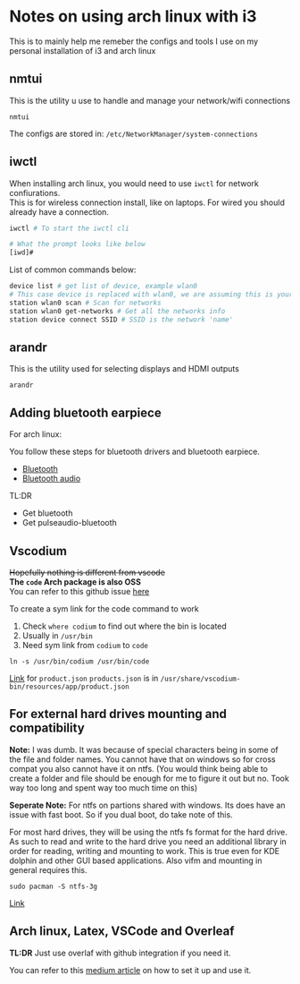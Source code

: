 # Notes on using arch linux with i3  
This is to mainly help me remeber the configs and tools I use on my personal installation of i3 and arch linux  

## nmtui
This is the utility u use to handle and manage your network/wifi connections
```
nmtui
```

The configs are stored in: `/etc/NetworkManager/system-connections`

## iwctl

When installing arch linux, you would need to use `iwctl` for network confiurations.  
This is for wireless connection install, like on laptops.
For wired you should already have a connection.
```bash
iwctl # To start the iwctl cli

# What the prompt looks like below
[iwd]# 
```

List of common commands below:
```bash
device list # get list of device, example wlan0
# This case device is replaced with wlan0, we are assuming this is your device
station wlan0 scan # Scan for networks
station wlan0 get-networks # Get all the networks info
station device connect SSID # SSID is the network 'name'
```

## arandr
This is the utility used for selecting displays and HDMI outputs
```
arandr
```

## Adding bluetooth earpiece

For arch linux:

You follow these steps for bluetooth drivers and bluetooth earpiece.  
- [Bluetooth](https://wiki.archlinux.org/index.php/bluetooth)
- [Bluetooth audio](https://wiki.archlinux.org/index.php/bluetooth_headset)

TL:DR
- Get bluetooth
- Get pulseaudio-bluetooth

## Vscodium

~~Hopefully nothing is different from vscode~~  
**The `code` Arch package is also OSS**  
You can refer to this github issue [here](https://github.com/VSCodium/vscodium/issues/598)  

To create a sym link for the code command to work
1. Check `where codium` to find out where the bin is located
2. Usually in `/usr/bin`
3. Need sym link from `codium` to `code`
```
ln -s /usr/bin/codium /usr/bin/code
```


[Link](https://github.com/VSCodium/vscodium/blob/master/DOCS.md#extensions-marketplace) for `product.json`
`products.json` is in `/usr/share/vscodium-bin/resources/app/product.json`

## For external hard drives mounting and compatibility

**Note:** I was dumb. It was because of special characters being in some of the file and folder names. You cannot have that on windows so for cross compat you also cannot have it on ntfs. (You would think being able to create a folder and file should be enough for me to figure it out but no. Took way too long and spent way too much time on this)

**Seperate Note:** For ntfs on partions shared with windows. Its does have an issue with fast boot. So if you dual boot, do take note of this.

For most hard drives, they will be using the ntfs fs format for the hard drive.
As such to read and write to the hard drive you need an additional library in order for reading, writing and mounting to work.
This is true even for KDE dolphin and other GUI based applications.
Also vifm and mounting in general requires this.

```
sudo pacman -S ntfs-3g
```

[Link](https://wiki.archlinux.org/index.php/NTFS-3G)

## Arch linux, Latex, VSCode and Overleaf

**TL:DR** Just use overlaf with github integration if you need it.

You can refer to this [medium article](https://medium.com/@rcpassos/writing-latex-documents-in-visual-studio-code-with-latex-workshop-d9af6a6b2815) on how to set it up and use it.  
